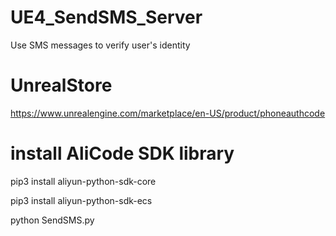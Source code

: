 # UE4_SendSMS_Server
Use SMS messages to verify user's identity


# UnrealStore

https://www.unrealengine.com/marketplace/en-US/product/phoneauthcode


# install AliCode SDK library

pip3 install aliyun-python-sdk-core 

pip3 install aliyun-python-sdk-ecs 

python SendSMS.py





